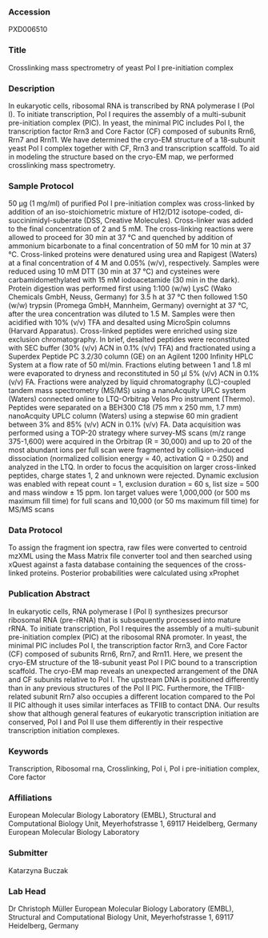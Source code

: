 ### Accession
PXD006510

### Title
Crosslinking mass spectrometry of yeast Pol I pre-initiation complex

### Description
In eukaryotic cells, ribosomal RNA is transcribed by RNA polymerase I (Pol I). To initiate transcription, Pol I requires the assembly of a multi-subunit pre-initiation complex (PIC). In yeast, the minimal PIC includes Pol I, the transcription factor Rrn3 and Core Factor (CF) composed of subunits Rrn6, Rrn7 and Rrn11. We have determined the cryo-EM structure of a 18-subunit yeast Pol I complex together with CF, Rrn3 and transcription scaffold. To aid in modeling the structure based on the cryo-EM map, we performed crosslinking mass spectrometry.

### Sample Protocol
50 μg (1 mg/ml) of purified Pol I pre-initiation complex was cross-linked by addition of an iso-stoichiometric mixture of H12/D12 isotope-coded, di-succinimidyl-suberate (DSS, Creative Molecules). Cross-linker was added to the final concentration of 2 and 5 mM. The cross-linking reactions were allowed to proceed for 30 min at 37 °C and quenched by addition of ammonium bicarbonate to a final concentration of 50 mM for 10 min at 37 °C. Cross-linked proteins were denatured using urea and Rapigest (Waters) at a final concentration of 4 M and 0.05% (w/v), respectively. Samples were reduced using 10 mM DTT (30 min at 37 °C) and cysteines were carbamidomethylated with 15 mM iodoacetamide (30 min in the dark). Protein digestion was performed first using 1:100 (w/w) LysC (Wako Chemicals GmbH, Neuss, Germany) for 3.5 h at 37 °C then followed 1:50 (w/w) trypsin (Promega GmbH, Mannheim, Germany) overnight at 37 °C, after the urea concentration was diluted to 1.5 M. Samples were then acidified with 10% (v/v) TFA and desalted using MicroSpin columns (Harvard Apparatus). Cross-linked peptides were enriched using size exclusion chromatography. In brief, desalted peptides were reconstituted with SEC buffer (30% (v/v) ACN in 0.1% (v/v) TFA) and fractionated using a Superdex Peptide PC 3.2/30 column (GE) on an Agilent 1200 Infinity HPLC System at a flow rate of 50 ml/min. Fractions eluting between 1 and 1.8 ml were evaporated to dryness and reconstituted in 50 µl 5% (v/v) ACN in 0.1% (v/v) FA. Fractions were analyzed by liquid chromatography (LC)-coupled tandem mass spectrometry (MS/MS) using a nanoAcquity UPLC system (Waters) connected online to LTQ-Orbitrap Velos Pro instrument (Thermo). Peptides were separated on a BEH300 C18 (75 mm x 250 mm, 1.7 mm) nanoAcquity UPLC column (Waters) using a stepwise 60 min gradient between 3% and 85% (v/v) ACN in 0.1% (v/v) FA. Data acquisition was performed using a TOP-20 strategy where survey-MS scans (m/z range 375-1,600) were acquired in the Orbitrap (R = 30,000) and up to 20 of the most abundant ions per full scan were fragmented by collision-induced dissociation (normalized collision energy = 40, activation Q = 0.250) and analyzed in the LTQ. In order to focus the acquisition on larger cross-linked peptides, charge states 1, 2 and unknown were rejected. Dynamic exclusion was enabled with repeat count = 1, exclusion duration = 60 s, list size = 500 and mass window ± 15 ppm. Ion target values were 1,000,000 (or 500 ms maximum fill time) for full scans and 10,000 (or 50 ms maximum fill time) for MS/MS scans

### Data Protocol
To assign the fragment ion spectra, raw files were converted to centroid mzXML using the Mass Matrix file converter tool and then searched using xQuest against a fasta database containing the sequences of the cross-linked proteins. Posterior probabilities were calculated using xProphet

### Publication Abstract
In eukaryotic cells, RNA polymerase I (Pol I) synthesizes precursor ribosomal RNA (pre-rRNA) that is subsequently processed into mature rRNA. To initiate transcription, Pol I requires the assembly of a multi-subunit pre-initiation complex (PIC) at the ribosomal RNA promoter. In yeast, the minimal PIC includes Pol I, the transcription factor Rrn3, and Core Factor (CF) composed of subunits Rrn6, Rrn7, and Rrn11. Here, we present the cryo-EM structure of the 18-subunit yeast Pol I PIC bound to a transcription scaffold. The cryo-EM map reveals an unexpected arrangement of the DNA and CF subunits relative to Pol I. The upstream DNA is positioned differently than in any previous structures of the Pol II PIC. Furthermore, the TFIIB-related subunit Rrn7 also occupies a different location compared to the Pol II PIC although it uses similar interfaces as TFIIB to contact DNA. Our results show that although general features of eukaryotic transcription initiation are conserved, Pol I and Pol II use them differently in their respective transcription initiation complexes.

### Keywords
Transcription, Ribosomal rna, Crosslinking, Pol i, Pol i pre-initiation complex, Core factor

### Affiliations
European Molecular Biology Laboratory (EMBL), Structural and Computational Biology Unit,  Meyerhofstrasse 1, 69117 Heidelberg, Germany
European Molecular Biology Laboratory

### Submitter
Katarzyna Buczak

### Lab Head
Dr Christoph Müller
European Molecular Biology Laboratory (EMBL), Structural and Computational Biology Unit,  Meyerhofstrasse 1, 69117 Heidelberg, Germany


